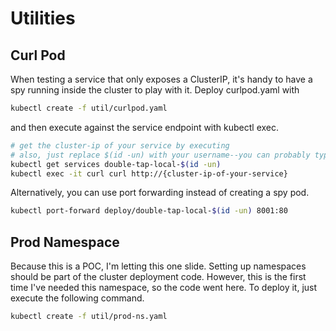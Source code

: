 # Utilities

## Curl Pod

When testing a service that only exposes a ClusterIP, it's handy to have a spy running inside the cluster to play with it. Deploy curlpod.yaml with

```sh
kubectl create -f util/curlpod.yaml
```

and then execute against the service endpoint with kubectl exec.

```sh
# get the cluster-ip of your service by executing
# also, just replace $(id -un) with your username--you can probably type it quicker
kubectl get services double-tap-local-$(id -un)
kubectl exec -it curl curl http://{cluster-ip-of-your-service}
```

Alternatively, you can use port forwarding instead of creating a spy pod.

```sh
kubectl port-forward deploy/double-tap-local-$(id -un) 8001:80
```

## Prod Namespace

Because this is a POC, I'm letting this one slide. Setting up namespaces should be part of the cluster deployment code.
However, this is the first time I've needed this namespace, so the code went here. To deploy it, just execute the following command.

```sh
kubectl create -f util/prod-ns.yaml
```
